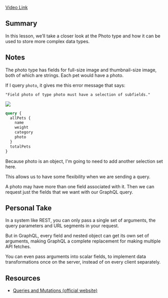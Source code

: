 [Video Link](https://egghead.io/lessons/graphql-send-a-nested-graphql-query)

## Summary

In this lesson, we’ll take a closer look at the Photo type and how it can be used to store more complex data types.

## Notes

The photo type has fields for full-size image and thumbnail-size image, both of which are strings. Each pet would have a photo.

If I query `photo`, it gives me this error message that says:

```
"Field photo of type photo must have a selection of subfields."
```

![](https://res.cloudinary.com/dg3gyk0gu/image/upload/v1563555709/transcript-images/send-a-nested-graphql-query-error-message.png)

```graphql
query {
  allPets {
    name
    weight
    category
    photo
  }
  totalPets
}
```

Because photo is an object, I'm going to need to add another selection set here.

This allows us to have some flexibility when we are sending a query.

A photo may have more than one field associated with it. Then we can request just the fields that we want with our GraphQL query.

## Personal Take

In a system like REST, you can only pass a single set of arguments, the query parameters and URL segments in your request.

But in GraphQL, every field and nested object can get its own set of arguments, making GraphQL a complete replacement for making multiple API fetches.

You can even pass arguments into scalar fields, to implement data transformations once on the server, instead of on every client separately.

## Resources

- [Queries and Mutations (official website)](https://graphql.org/learn/queries/)
